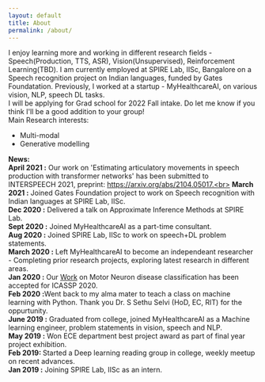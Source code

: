 ```yaml
---
layout: default
title: About
permalink: /about/
---
```

I enjoy learning more and working in different research fields - Speech(Production, TTS, ASR), Vision(Unsupervised), Reinforcement Learning(TBD). I am currently employed at SPIRE Lab, IISc, Bangalore on a Speech recognition project on Indian languages, funded by Gates Foundatation. Previously, I worked at a startup - MyHealthcareAI, on various vision, NLP, speech DL tasks. 
<br>
I will be applying for Grad school for 2022 Fall intake. Do let me know if you think I'll be a good addition to your group!
<br>
Main Research interests:
<ul>
<li>Multi-modal</li>
<li>Generative modelling</li>
</ul>


<b>News:</b><br>
<b>April 2021 :</b> Our work on 'Estimating articulatory movements in speech production with transformer
networks' has been submitted to INTERSPEECH 2021, preprint: https://arxiv.org/abs/2104.05017.<br>
<b>March 2021 :</b> Joined Gates Foundation project to work on Speech recognition with Indian languages at SPIRE Lab, IISc.<br>
<b>Dec 2020 :</b> Delivered a talk on Approximate Inference Methods at SPIRE Lab.<br>
<b>Sept 2020 :</b> Joined MyHealthcareAI as a part-time consultant.<br>
<b>Aug 2020 :</b> Joined SPIRE Lab, IISc to work on speech+DL problem statements.<br>
<b>March 2020 :</b> Left MyHealthcareAI to become an independeant researcher - Completing prior research projects, exploring latest research in different areas.<br>
<b>Jan 2020 :</b> Our <a href='https://ieeexplore.ieee.org/document/9053682'>Work</a> on Motor Neuron disease classification has been accepted for ICASSP 2020.<br>
<b>Feb 2020 :</b>Went back to my alma mater to teach a class on machine learning with Python. Thank you Dr. S Sethu Selvi (HoD, EC, RIT) for the oppurtunity.<br>
<b>June 2019 :</b> Graduated from college, joined MyHealthcareAI as a Machine learning engineer, problem statements in vision, speech and NLP.<br>
<b>May 2019 :</b> Won ECE department best project award as part of final year project exhibition.<br>
<b>Feb 2019: </b> Started a Deep learning reading group in college, weekly meetup on recent advances.<br>
<b>Jan 2019 :</b> Joining SPIRE Lab, IISc as an intern.                                      
